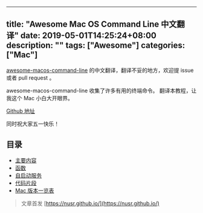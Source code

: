 
---
title: "Awesome Mac OS Command Line 中文翻译"
date: 2019-05-01T14:25:24+08:00
description: ""
tags: ["Awesome"]
categories: ["Mac"]
---

[awesome-macos-command-line](https://github.com/herrbischoff/awesome-macos-command-line) 的中文翻译，翻译不妥的地方，欢迎提 issue 或者 pull request 。

awesome-macos-command-line 收集了许多有用的终端命令。 翻译本教程，让我这个 Mac 小白大开眼界。

[Github 地址](https://github.com/nusr/awesome-macos-command-line-zh)

<!--more-->

同时祝大家五一快乐！

## 目录

- [主要内容](/post/awesome-macos-command-line-zh/README)
- [函数](/post/awesome-macos-command-line-zh/functions)
- [自启动服务](/post/awesome-macos-command-line-zh/launchagents)
- [代码片段](/post/awesome-macos-command-line-zh/snippets)
- [Mac 版本一览表](/post/awesome-macos-command-line-zh/glossary)

> 文章首发 [https://nusr.github.io/](https://nusr.github.io/)
